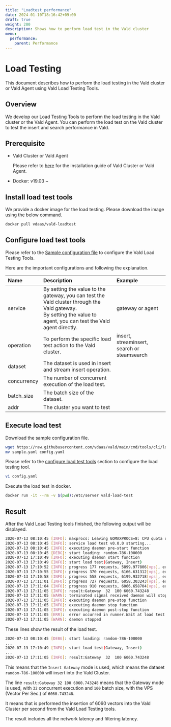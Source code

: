 ```yaml
---
title: "Loadtest_performance"
date: 2024-01-10T18:16:42+09:00
draft: true
weight: 200
description: Shows how to perform load test in the Vald cluster
menu:
  performance:
    parent: Performance
---
```


# Load Testing

This document describes how to perform the load testing in the Vald cluster or Vald Agent using Vald Load Testing Tools.

## Overview

We develop our Load Testing Tools to perform the load testing in the Vald cluster or the Vald Agent.
You can perform the load test on the Vald cluster to test the insert and search performance in Vald.

## Prerequisite

- Vald Cluster or Vald Agent

  Please refer to [here](https://vald.vdaas.org/docs/tutorial/get-started/) for the installation guide of Vald Cluster or Vald Agent.

- Docker: v19.03 ~

## Install load test tools

We provide a docker image for the load testing.
Please download the image using the below command.

```bash
docker pull vdaas/vald-loadtest
```

## Configure load test tools

Please refer to the [Sample configuration file](https://github.com/vdaas/vald/blob/main/cmd/tools/cli/loadtest/sample.yaml) to configure the Vald Load Testing Tools.

Here are the important configurations and following the explanation.

| Name        | Description                                                                                                                                                             | Example                                     |
| :---------- | :---------------------------------------------------------------------------------------------------------------------------------------------------------------------- | :------------------------------------------ |
| service     | By setting the value to the gateway, you can test the Vald cluster through the Vald gateway. <br />By setting the value to agent, you can test the Vald agent directly. | gateway or agent                            |
| operation   | To perform the specific load test action to the Vald cluster.                                                                                                           | insert, streaminsert, search or steamsearch |
| dataset     | The dataset is used in insert and stream insert operation.                                                                                                              |                                             |
| concurrency | The number of concurrent execution of the load test.                                                                                                                    |                                             |
| batch_size  | The batch size of the dataset.                                                                                                                                          |                                             |
| addr        | The cluster you want to test                                                                                                                                            |                                             |

## Execute load test

Download the sample configuration file.

```bash
wget https://raw.githubusercontent.com/vdaas/vald/main/cmd/tools/cli/loadtest/sample.yaml
mv sample.yaml config.yaml
```

Please refer to the [configure load test tools](#configure-load-test-tools) section to configure the load testing tool.

```bash
vi config.yaml
```

Execute the load test in docker.

```bash
docker run -it --rm -v $(pwd):/etc/server vald-load-test
```

## Result

After the Vald Load Testing tools finished, the following output will be displayed.

```bash
2020-07-13 08:10:45	[INFO]:	maxprocs: Leaving GOMAXPROCS=8: CPU quota undefined
2020-07-13 08:10:45	[INFO]:	service load test v0.0.0 starting...
2020-07-13 08:10:45	[INFO]:	executing daemon pre-start function
2020-07-13 08:10:45	[DEBG]:	start loading: random-786-100000
2020-07-13 17:10:49	[INFO]:	executing daemon start function
2020-07-13 17:10:49	[INFO]:	start load test(Gateway, Insert)
2020-07-13 17:10:52	[INFO]:	progress 177 requests, 5899.977806[vps], error: 0
2020-07-13 17:10:55	[INFO]:	progress 370 requests, 6166.631312[vps], error: 0
2020-07-13 17:10:58	[INFO]:	progress 558 requests, 6199.932718[vps], error: 0
2020-07-13 17:11:01	[INFO]:	progress 727 requests, 6058.303243[vps], error: 0
2020-07-13 17:11:04	[INFO]:	progress 910 requests, 6066.658704[vps], error: 0
2020-07-13 17:11:05	[INFO]:	result:Gateway	32	100	6060.743248
2020-07-13 17:11:05	[WARN]:	terminated signal received daemon will stopping soon...
2020-07-13 17:11:05	[INFO]:	executing daemon pre-stop function
2020-07-13 17:11:05	[INFO]:	executing daemon stop function
2020-07-13 17:11:05	[INFO]:	executing daemon post-stop function
2020-07-13 17:11:05	[ERR]:	error occurred in runner.Wait at load test: context canceled
2020-07-13 17:11:05	[WARN]:	daemon stopped
```

These lines show the result of the load test.

```bash
2020-07-13 08:10:45 [DEBG]: start loading: random-786-100000
...
2020-07-13 17:10:49 [INFO]: start load test(Gateway, Insert)
...
2020-07-13 17:11:05	[INFO]:	result:Gateway	32	100	6060.743248
```

This means that the `Insert Gateway` mode is used, which means the dataset `random-786-100000` will insert into the Vald Cluster.

The line `result:Gateway 32 100 6060.743248` means that the Gateway mode is used, with `32` concurrent execution and `100` batch size, with the VPS (Vector Per Sec.) of `6060.743248`.

It means that is performed the insertion of 6060 vectors into the Vald Cluster per second from the Vald Load Testing tools.

The result includes all the network latency and filtering latency.

